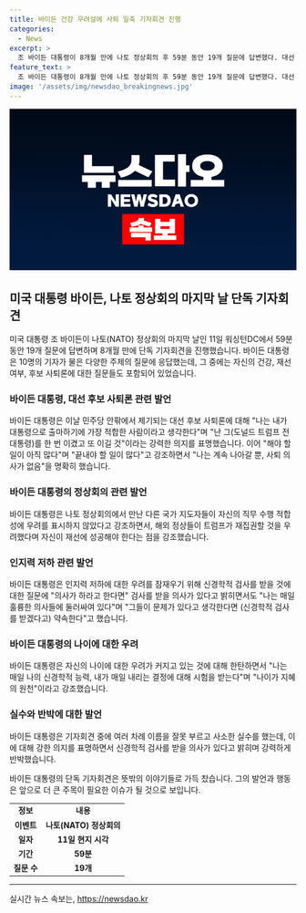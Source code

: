 ```yaml
---
title: 바이든 건강 우려설에 사퇴 일축 기자회견 진행
categories:
  - News
excerpt: >
  조 바이든 대통령이 8개월 만에 나토 정상회의 후 59분 동안 19개 질문에 답변했다. 대선 후보 사퇴론 관련 질문에 나는 대통령으로 출마하기에 가장 적합한 사람이라며 일축하며, 트럼프와의 TV 토론 후 인지력 저하 논란에 대해 신경학적 검사를 받을 것이라고 밝혔다. 신체적·정신적 건강 상태를 놓고 우려가 커지는 가운데, 트럼프와의 대결에 집중한다는 강조를 전했다. 8개월 만에 단독 기자회견으로 후보자로서의 결의를 강조한 것으로 해석된다.
feature_text: >
  조 바이든 대통령이 8개월 만에 나토 정상회의 후 59분 동안 19개 질문에 답변했다. 대선 후보 사퇴론 관련 질문에 나는 대통령으로 출마하기에 가장 적합한 사람이라며 일축하며, 트럼프와의 TV 토론 후 인지력 저하 논란에 대해 신경학적 검사를 받을 것이라고 밝혔다. 신체적·정신적 건강 상태를 놓고 우려가 커지는 가운데, 트럼프와의 대결에 집중한다는 강조를 전했다. 8개월 만에 단독 기자회견으로 후보자로서의 결의를 강조한 것으로 해석된다.
image: '/assets/img/newsdao_breakingnews.jpg'
---
```


<p><img src="/assets/img/newsdao_breakingnews.jpg" alt="cryptoinkorea 속보" /></p>

<h2 data-ke-size="size26">미국 대통령 바이든, 나토 정상회의 마지막 날 단독 기자회견</h2>

<p data-ke-size="size16">미국 대통령 조 바이든이 나토(NATO) 정상회의 마지막 날인 11일 워싱턴DC에서 59분 동안 19개 질문에 답변하며 8개월 만에 단독 기자회견을 진행했습니다. 바이든 대통령은 10명의 기자가 물은 다양한 주제의 질문에 응답했는데, 그 중에는 자신의 건강, 재선 여부, 후보 사퇴론에 대한 질문들도 포함되어 있었습니다.</p>

<h3 data-ke-size="size24">바이든 대통령, 대선 후보 사퇴론 관련 발언</h3>

<p data-ke-size="size16">바이든 대통령은 이날 민주당 안팎에서 제기되는 대선 후보 사퇴론에 대해 "나는 내가 대통령으로 출마하기에 가장 적합한 사람이라고 생각한다"며 "난 그(도널드 트럼프 전 대통령)를 한 번 이겼고 또 이길 것"이라는 강력한 의지를 표명했습니다. 이어 "해야 할 일이 아직 많다"며 "끝내야 할 일이 많다"고 강조하면서 "나는 계속 나아갈 뿐, 사퇴 의사가 없음"을 명확히 했습니다.</p>

<h3 data-ke-size="size24">바이든 대통령의 정상회의 관련 발언</h3>

<p data-ke-size="size16">바이든 대통령은 나토 정상회의에서 만난 다른 국가 지도자들이 자신의 직무 수행 적합성에 우려를 표시하지 않았다고 강조하면서, 해외 정상들이 트럼프가 재집권할 것을 우려했다며 자신이 재선에 성공해야 한다는 점을 강조했습니다.</p>

<h3 data-ke-size="size24">인지력 저하 관련 발언</h3>

<p data-ke-size="size16">바이든 대통령은 인지력 저하에 대한 우려를 잠재우기 위해 신경학적 검사를 받을 것에 대한 질문에 "의사가 하라고 한다면" 검사를 받을 의사가 있다고 밝히면서도 "나는 매일 훌륭한 의사들에 둘러싸여 있다"며 "그들이 문제가 있다고 생각한다면 (신경학적 검사를 받겠다고) 약속한다"고 했습니다.</p>

<h3 data-ke-size="size24">바이든 대통령의 나이에 대한 우려</h3>

<p data-ke-size="size16">바이든 대통령은 자신의 나이에 대한 우려가 커지고 있는 것에 대해 한탄하면서 "나는 매일 나의 신경학적 능력, 내가 매일 내리는 결정에 대해 시험을 받는다"며 "나이가 지혜의 원천"이라고 강조했습니다.</p>

<h3 data-ke-size="size24">실수와 반박에 대한 발언</h3>

<p data-ke-size="size16">바이든 대통령은 기자회견 중에 여러 차례 이름을 잘못 부르고 사소한 실수를 했는데, 이에 대해 강한 의지를 표명하면서 신경학적 검사를 받을 의사가 있다고 밝히며 강력하게 반박했습니다.</p>

<p data-ke-size="size16">바이든 대통령의 단독 기자회견은 뜻밖의 이야기들로 가득 찼습니다. 그의 발언과 행동은 앞으로 더 큰 주목이 필요한 이슈가 될 것으로 보입니다.</p>

<table>
    <tbody>
        <tr>
            <td style="text-align: center; height: 17px;"><b>정보</b></td>
            <td style="text-align: center; height: 17px;"><b>내용</b></td>
        </tr>
        <tr>
            <td style="text-align: center; height: 17px;"><b>이벤트</b></td>
            <td style="text-align: center; height: 17px;"><b>나토(NATO) 정상회의</b></td>
        </tr>
        <tr>
            <td style="text-align: center; height: 17px;"><b>일자</b></td>
            <td style="text-align: center; height: 17px;"><b>11일 현지 시각</b></td>
        </tr>
        <tr>
            <td style="text-align: center; height: 17px;"><b>기간</b></td>
            <td style="text-align: center; height: 17px;"><b>59분</b></td>
        </tr>
        <tr>
            <td style="text-align: center; height: 17px;"><b>질문 수</b></td>
            <td style="text-align: center; height: 17px;"><b>19개</b></td>
        </tr>
    </tbody>
</table>

<hr>
실시간 뉴스 속보는, <a href="https://newsdao.kr" rel="dofollow">https://newsdao.kr</a>


